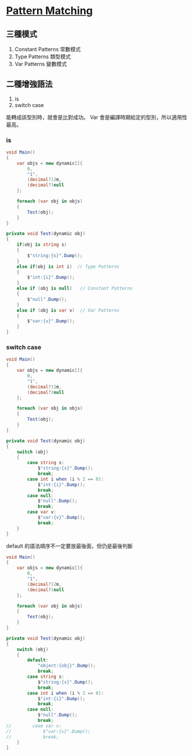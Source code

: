 # [Pattern Matching](https://blogs.msdn.microsoft.com/msdntaiwan/2017/04/10/c7-new-features/#pattern-matching-)

## 三種模式

1. Constant Patterns 常數模式
1. Type Patterns 類型模式
1. Var Patterns 變數模式

## 二種增強語法

1. is
1. switch case

能轉成該型別時，就會是比對成功。 Var 會是編譯時期給定的型別，所以適用性最高。

### is

```csharp
void Main()
{
    var objs = new dynamic[]{
        0,
        "1",
        (decimal?)2m,
        (decimal?)null
    };

    foreach (var obj in objs)
    {
        Test(obj);
    }
}

private void Test(dynamic obj)
{
    if(obj is string s)
    {
        $"string:{s}".Dump();
    }
    else if(obj is int i)  // Type Patterns
    {
        $"int:{i}".Dump(); 
    }
    else if (obj is null)   // Constant Patterns
    {
        $"null".Dump();
    }
    else if (obj is var v)  // Var Patterns
    {
        $"var:{v}".Dump();
    }
}
```

### switch case

```csharp
void Main()
{
    var objs = new dynamic[]{
        0,
        "1",
        (decimal?)2m,
        (decimal?)null
    };

    foreach (var obj in objs)
    {
        Test(obj);
    }
}

private void Test(dynamic obj)
{
    switch (obj)
    {
        case string s:
            $"string:{s}".Dump();
            break;
        case int i when (i % 2 == 0):
            $"int:{i}".Dump();
            break;
        case null:
            $"null".Dump();
            break;
        case var v:
            $"var:{v}".Dump();
            break;
    }
}
```

default 的語法順序不一定要放最後面，但仍是最後判斷

```csharp
void Main()
{
    var objs = new dynamic[]{
        0,
        "1",
        (decimal?)2m,
        (decimal?)null
    };

    foreach (var obj in objs)
    {
        Test(obj);
    }
}

private void Test(dynamic obj)
{
    switch (obj)
    {
        default:
            "object:{obj}".Dump();
            break;
        case string s:
            $"string:{s}".Dump();
            break;
        case int i when (i % 2 == 0):
            $"int:{i}".Dump();
            break;
        case null:
            $"null".Dump();
            break;
//        case var v:
//            $"var:{v}".Dump();
//            break;
    }
}

```